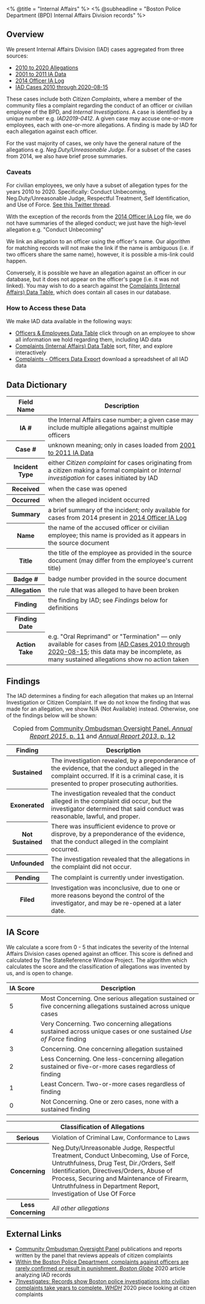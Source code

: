 <% @title = "Internal Affairs" %>
<% @subheadline = "Boston Police Department (BPD) Internal Affairs Division records" %>

## Overview
We present Internal Affairs Division (IAD) cases aggregated from three sources:

- [2010 to 2020 Allegations](/data_sources/allegations_2010_to_2020)
- [2001 to 2011 IA Data](/data_sources/bpd_ia_data_2001_2011)
- [2014 Officer IA Log](/data_sources/2014_officer_ia_log)
- [IAD Cases 2010 through 2020-08-15](/data_sources/iad_cases_20200815)

These cases include both _Citizen Complaints_, where a member of the community files a complaint regarding the conduct of an officer or civilian employee of the BPD, and _Internal Investigations_. A case is identified by a unique number e.g. _IAD2019-0412_. A given case may accuse one-or-more employees, each with one-or-more allegations. A finding is made by IAD for each allegation against each officer.

For the vast majority of cases, we only have the general nature of the allegations e.g. _Neg.Duty/Unreasonable Judge_. For a subset of the cases from 2014, we also have brief prose summaries.

### Caveats

For civilian employees, we only have a subset of allegation types for the years 2010 to 2020. Specifically: Conduct Unbecoming, Neg.Duty/Unreasonable Judge, Respectful Treatment, Self Identification, and Use of Force. [See this Twitter thread](https://twitter.com/nathan_story/status/1304446879665729537).

With the exception of the records from the [2014 Officer IA Log](/data_sources/2014_officer_ia_log) file, we do not have summaries of the alleged conduct; we just have the high-level allegation e.g. "Conduct Unbecoming"

We link an allegation to an officer using the officer's name. Our algorithm for matching records will not make the link if the name is ambiguous (i.e. if two officers share the same name), however, it is possible a mis-link could happen.

Conversely, it is possible we have an allegation against an officer in our database, but it does not appear on the officer's page (i.e. it was not linked). You may wish to do a search against the [Complaints (Internal Affairs) Data Table](/complaints), which does contain all cases in our database.

### How to Access these Data

We make IAD data available in the following ways:

- [Officers & Employees Data Table](/officers) click through on an employee to show all information we hold regarding them, including IAD data
- [Complaints (Internal Affairs) Data Table](/complaints) sort, filter, and explore interactively
- [Complaints - Officers Data Export](/exports#complaints_officers) download a spreadsheet of all IAD data

## Data Dictionary

<table class="table help__definitions">
<thead>
<tr>
<th>Field Name</th>
<th>Description</th>
</tr>
</thead>
<tbody>
<tr>
<th>IA #</th>
<td>the Internal Affairs case number; a given case may include multiple allegations against multiple officers</td>
</tr>
<tr>
<th>Case #</th>
<td>unknown meaning; only in cases loaded from <a href="/data_sources/bpd_ia_data_2001_2011">2001 to 2011 IA Data</a></td>
</tr>
<tr>
<th>Incident Type</th>
<td>either <i>Citizen complaint</i> for cases originating from a citizen making a formal complaint or <i>Internal investigation</i> for cases initiated by IAD</td>
</tr>
<tr>
<th>Received</th>
<td>when the case was opened</td>
</tr>
<tr>
<th>Occurred</th>
<td>when the alleged incident occurred</td>
</tr>
<tr>
<th>Summary</th>
<td>a brief summary of the incident; only available for cases from 2014 present in <a href="/data_sources/2014_officer_ia_log">2014 Officer IA Log</a></td>
</tr>
<tr>
<th>Name</th>
<td>the name of the accused officer or civilian employee; this name is provided as it appears in the source document</td>
</tr>
<tr>
<th>Title</th>
<td>the title of the employee as provided in the source document (may differ from the employee's current title)</td>
</tr>
<tr>
<th>Badge #</th>
<td>badge number provided in the source document</td>
</tr>
<tr>
<th>Allegation</th>
<td>the rule that was alleged to have been broken</td>
</tr>
<tr>
<th>Finding</th>
<td>the finding by IAD; see <i>Findings</i> below for definitions</td>
</tr>
<tr>
<th>Finding Date</th>
<td></td>
</tr>
<tr>
<th>Action Take</th>
<td>e.g. "Oral Reprimand" or "Termination" &mdash; only available for cases from <a href="/data_sources/iad_cases_20200815">IAD Cases 2010 through 2020-08-15</a>; this data may be incomplete, as many sustained allegations show no action taken</td>
</tr>
</tbody>
</table>

## Findings

The IAD determines a finding for each allegation that makes up an Internal Investigation or Citizen Complaint. If we do not know the finding that was made for an allegation, we show <span class="text-muted font-italic">N/A</span> (Not Available) instead. Otherwise, one of the findings below will be shown:

<table class="table">
  <caption>
    Copied from <a href="https://www.boston.gov/sites/default/files/file/document_files/2016/08/co-op_annual_report_final_2015_tcm3-53522.pdf#page=11">Community Ombudsman Oversight Panel. <i>Annual Report 2015</i>, p. 11</a> and <a href="https://www.boston.gov/sites/default/files/file/document_files/2016/08/2013_coop_report_tcm3-44009.pdf"><i>Annual Report 2013</i>, p. 12</a>
  </caption>
  <thead>
    <tr>
      <th>Finding</th>
      <th>Description</th>
    </tr>
  </thead>
  <tbody>
    <tr>
      <th>Sustained</th>
      <td>The investigation revealed, by a preponderance of the evidence, that the conduct alleged in the
complaint occurred. If it is a criminal case, it is presented to proper prosecuting authorities.</td>
    </tr>
    <tr>
      <th>Exonerated</th>
      <td>The investigation revealed that the conduct alleged in the complaint did occur, but the investigator
determined that said conduct was reasonable, lawful, and proper.</td>
    </tr>
    <tr>
      <th class="text-nowrap">Not Sustained</th>
      <td>There was insufficient evidence to prove or disprove, by a preponderance of the evidence, that the
conduct alleged in the complaint occurred.</td>
    </tr>
    <tr>
      <th>Unfounded</th>
      <td>The investigation revealed that the allegations in the complaint did not occur.</td>
    </tr>
    <tr>
      <th>Pending</th>
      <td>The complaint is currently under investigation.</td>
    </tr>
    <tr>
      <th>Filed</th>
      <td>Investigation was inconclusive, due to one or more reasons beyond the control of the investigator, and may be re-opened at a later date.</td>
    </tr>
  </tbody>
</table>

<h2 id="ia_score">IA Score</h2>
We calculate a score from 0 - 5 that indicates the severity of the Internal Affairs Division cases opened against an officer. This score is defined and calculated by The StateReference Window Project. The algorithm which calculates the score and the classification of allegations was invented by us, and is open to change.

<table class="table">
  <thead>
    <tr>
      <th>IA&nbsp;Score</th>
      <th>Description</th>
    </tr>
  </thead>
  <tbody>
    <tr>
      <td>5</td>
      <td>Most Concerning. One serious allegation sustained or five concerning allegations sustained across unique cases</td>
    </tr>
    <tr>
      <td>4</td>
      <td>Very Concerning. Two concerning allegations sustained across unique cases or one sustained <i>Use of Force</i> finding</td>
    </tr>
    <tr>
      <td>3</td>
      <td>Concerning. One concerning allegation sustained</td>
    </tr>
    <tr>
      <td>2</td>
      <td>Less Concerning. One less-concerning allegation sustained or five-or-more cases regardless of finding</td>
    </tr>
    <tr>
      <td>1</td>
      <td>Least Concern. Two-or-more cases regardless of finding</td>
    </tr>
    <tr>
      <td>0</td>
      <td>Not Concerning. One or zero cases, none with a sustained finding</td>
    </tr>
  </tbody>
</table>

<table class="table">
  <thead>
    <tr>
      <th colspan="2">Classification of Allegations</th>
    </tr>
  </thead>
  <tbody>
    <tr>
      <th>Serious</th>
      <td>Violation of Criminal Law, Conformance to Laws</td>
    </tr>
    <tr>
      <th>Concerning</th>
      <td>
        Neg.Duty/Unreasonable Judge, Respectful Treatment, Conduct Unbecoming, Use of Force, Untruthfulness, Drug Test, Dir./Orders, Self Identification, Directives/Orders, Abuse of Process, Securing and Maintenance of Firearm, Untruthfulness in Department Report, Investigation of Use Of Force
      </td>
    </tr>
    <tr>
      <th>Less Concerning</th>
      <td><i>All other allegations</i></td>
    </tr>
  </tbody>
</table>

## External Links

- [Community Ombudsman Oversight Panel](https://www.boston.gov/departments/law/community-ombudsman-oversight-panel) publications and reports written by the panel that reviews appeals of citizen complaints
- [Within the Boston Police Department, complaints against officers are rarely confirmed or result in punishment. _Boston Globe_](https://www.bostonglobe.com/2020/07/18/metro/within-boston-police-department-complaints-against-officers-are-rarely-confirmed-or-result-punishment/) 2020 article analyzing IAD records
- [7Investigates: Records show Boston police investigations into civilian complaints take years to complete. _WHDH_](https://whdh.com/news/7investigates-records-show-boston-police-investigations-into-civilian-complaints-take-years-to-complete/) 2020 piece looking at citizen complaints
